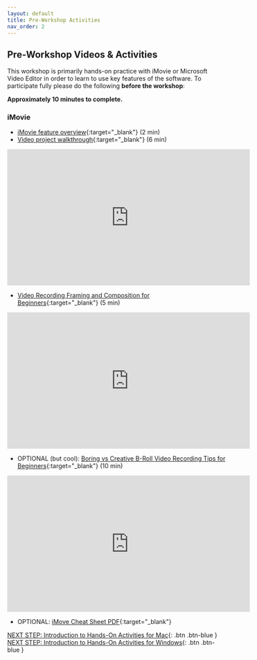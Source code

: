 ```yaml
---
layout: default
title: Pre-Workshop Activities
nav_order: 2
---
```

## Pre-Workshop Videos & Activities
This workshop is primarily hands-on practice with iMovie or Microsoft Video Editor in order to learn to use key features of the software. To participate fully please do the following **before the workshop**:

**Approximately 10 minutes to complete.**<br>
### iMovie
- [iMovie feature overview](https://www.apple.com/ca/imovie/){:target="_blank"} (2 min)
- [Video project walkthrough](https://www.youtube.com/watch?v=pWXpaFFx8f0?t=8){:target="_blank"} (6 min)
<iframe width="560" height="315" src="https://www.youtube.com/embed/pWXpaFFx8f0?t=8" title="Video project walkthrough" frameborder="0" allow="accelerometer; autoplay; clipboard-write; encrypted-media; gyroscope; picture-in-picture" allowfullscreen></iframe>

- [Video Recording Framing and Composition for Beginners](https://www.youtube.com/watch?v=nKM3jkEOpuE){:target="_blank"} (5 min)
<iframe width="560" height="315" src="https://www.youtube.com/embed/nKM3jkEOpuE" title="Mobile Video Recording Tips for Beginners" frameborder="0" allow="accelerometer; autoplay; clipboard-write; encrypted-media; gyroscope; picture-in-picture" allowfullscreen></iframe>

- OPTIONAL (but cool): [Boring vs Creative B-Roll Video Recording Tips for Beginners](https://www.youtube.com/watch?v=6Oud3sw21Bw){:target="_blank"} (10 min)
<iframe width="560" height="315" src="https://www.youtube.com/embed/6Oud3sw21Bw" title="Mobile Video Recording Tips for Beginners" frameborder="0" allow="accelerometer; autoplay; clipboard-write; encrypted-media; gyroscope; picture-in-picture" allowfullscreen></iframe>

- OPTIONAL: [iMove Cheat Sheet PDF](https://goo.gl/pc3bE4){:target="_blank"}

[NEXT STEP: Introduction to Hands-On Activities for Mac](activities-intro-mac.html){: .btn .btn-blue }
[NEXT STEP: Introduction to Hands-On Activities for Windows](activities-intro-windows.html){: .btn .btn-blue }
